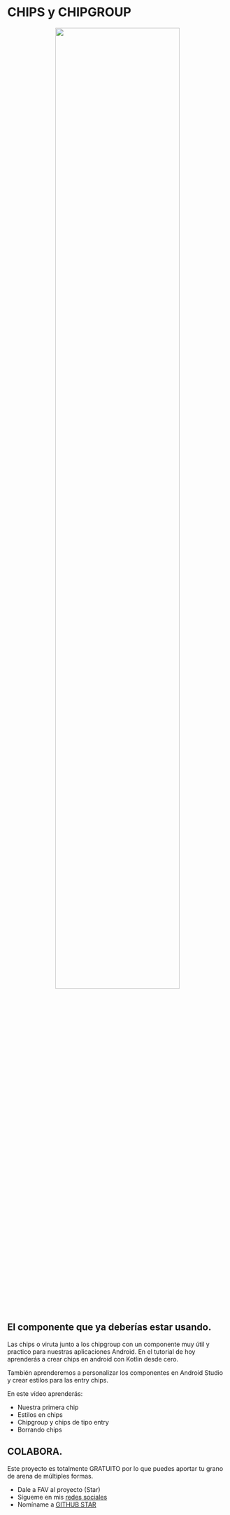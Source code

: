 # CHIPS y CHIPGROUP

<p align="center">
<a href="https://youtu.be/AEmgxSTupoU">
<img src="https://i.imgur.com/lzasLo8.jpg" style="height: 75%; width:75%;"/></center> </a></p>

## El componente que ya deberías estar usando.

Las chips o viruta junto a los chipgroup con un componente muy útil y practico para nuestras aplicaciones Android. En el tutorial de hoy aprenderás a crear chips en android con Kotlin desde cero. 

También aprenderemos a personalizar los componentes en Android Studio y crear estilos para las entry chips.

En este vídeo aprenderás:
<br />
- Nuestra primera chip
- Estilos en chips
- Chipgroup y chips de tipo entry
- Borrando chips

## COLABORA.

Este proyecto es totalmente GRATUITO por lo que puedes aportar tu grano de arena de múltiples formas.

- Dale a FAV al proyecto (Star)
- Sígueme en mis [redes sociales](https://aristi.dev)
- Nomíname a [GITHUB STAR](https://stars.github.com/nominate/)

